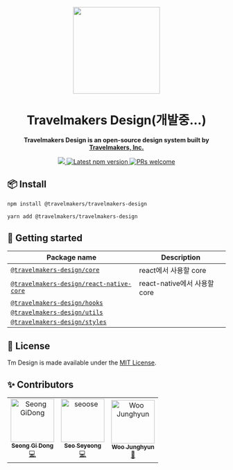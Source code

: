 <p align="center">
  <a href="https://travelmakers.github.io/travelmakers-design/">
    <img width="200" src="https://hotel-01.s3.ap-northeast-2.amazonaws.com/resource/logos/travelmakers/WHITE_LOGO_SQUARE_2.png">
  </a>
</p>

<h1 align="center">Travelmakers Design(개발중...)</h1>

<div align="center">

<p align="center"><strong>Travelmakers Design is an open-source design system built by <a href="https://livinginhotel.com">Travelmakers, Inc.</a></strong></p>

<p align='center'>
  <a href="https://livinginhotel.com">
    <img src="https://badgen.net/badge/icon/Made%20by%20travelmakers?icon=https://hotel-01.s3.ap-northeast-2.amazonaws.com/resource/logos/Symbol_Green.svg&label&color=5B69C3&labelColor=414C9A" />
  </a>
  <a href='https://www.npmjs.com/package/@travelmakers-design/core'>
    <img src='https://img.shields.io/npm/v/@travelmakers-design/core.svg' alt='Latest npm version'>
  </a>
  <a href="https://github.com/travelmakers/bloom/blob/master/.github/CONTRIBUTING.md">
    <img src="https://img.shields.io/badge/PRs-welcome-brightgreen.svg" alt="PRs welcome" />
  </a>
</p>
</div>

## 📦 Install

```bash
npm install @travelmakers/travelmakers-design
```

```bash
yarn add @travelmakers/travelmakers-design
```

<!-- 구분!!! -->

## :rocket: Getting started

| Package name                                      | Description                                 |
| ------------------------------------------------- | ------------------------------------------- |
| [`@travelmakers-design/core`](https://github.com/travelmakers/travelmakers-design/tree/main/packages/travelmakers-design-core)    | react에서 사용할 core |
| [`@travelmakers-design/react-native-core`](https://github.com/travelmakers/travelmakers-design/tree/main/packages/travelmakers-design-react-native-core)    | react-native에서 사용할 core |
| [`@travelmakers-design/hooks`](https://github.com/travelmakers/travelmakers-design/tree/main/packages/travelmakers-design-hooks)    |  |
| [`@travelmakers-design/utils`](https://github.com/travelmakers/travelmakers-design/tree/main/packages/travelmakers-design-utils)    |  |
| [`@travelmakers-design/styles`](https://github.com/travelmakers/travelmakers-design/tree/main/packages/travelmakers-design-styles)    |  |

## :page_facing_up: License

Tm Design is made available under the [MIT License](./LICENSE).

## ✨ Contributors


<!-- ALL-CONTRIBUTORS-LIST:START - Do not remove or modify this section -->
<!-- prettier-ignore-start -->
<!-- markdownlint-disable -->
<table>
  <tbody>
<tr>
      <td align="center"><a href="http://github.com/sgd122"><img src="https://avatars.githubusercontent.com/u/12554583?v=4?s=100" width="100px;" alt="Seong GiDong"/><br /><sub><b>Seong Gi Dong</b></sub></a><br /><a href="https://github.com/brave-people/Dev-Event/commits?author=sgd122" title="Code">💻</a></td>
      <td align="center"><a href="http://github.com/seoose"><img src="https://avatars.githubusercontent.com/u/118161196?v=4" width="100px;" alt="seoose"/><br /><sub><b>Seo Seyeong</b></sub></a><br /><a href="https://github.com/brave-people/Dev-Event/commits?author=roeniss" title="Code">💻</a></td>      
      <td align="center"><a href="http://github.com/vvooXD"><img src="https://avatars.githubusercontent.com/u/24476559?v=4" width="100px;" alt="Woo Junghyun"/><br /><sub><b>Woo Junghyun</b></sub></a><br /><a href="https://github.com/brave-people/Dev-Event/commits?author=roeniss" title="Code">🎨</a></td>      
    </tr>
  </tbody>
</table>
